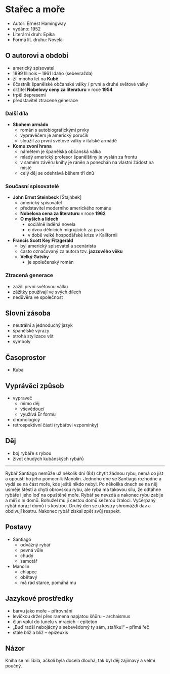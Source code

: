 # Stařec a moře

- Autor: Ernest Hamingway
- vydáno: 1952
- Literární druh: Epika
- Forma lit. druhu: Novela

## O autorovi a období

- americký spisovatel
- 1899 Illinois – 1961 Idaho (sebevražda)
- žil mnoho let na **Kubě**
- ůčastník španělské občanské války / první a druhé světové války
- držitel **Nobelovy ceny za literaturu** v roce **1954**
- trpěl depresemi
- představitel ztracené generace

### Další díla

- **Sbohem armádo**
  - román s autobiografickými prvky
  - vypravěčem je americký poručík
  - sloužil za první světové války v italské armádě
- **Komu zvoní hrana**
  - námětem je španělská občanská válka
  - mladý americký profesor španělštiny je vyslán za frontu
  - v samém závěru knihy je raněn a ponechán na vlastní žádost na místě
  - celý děj se odehrává během tří dnů

### Současní spisovatelé

- **John Ernst Steinbeck** [Štajnbek]
  - americký spisovatel
  - představitel moderního amerického románu
  - **Nobelova cena za literaturu** v roce **1962**
  - **O myších a lidech**
    - sociálně laděná novela
    - o dvou dělnících migrujících za prací
    - v době velké hospodářské krize v Kalifornii
- **Francis Scott Key Fitzgerald**
  - byl americký spisovatel a scenárista
  - často označovaný za autora tzv. **jazzového věku**
  - **Velký Gatsby**
    - je společenský román

### Ztracená generace

- zažili první světovou válku
- zážitky používají ve svých dílech
- nedůvěra ve společnost

## Slovní zásoba

- neutrální a jednoduchý jazyk
- španělské výrazy
- strohá stylizace vět
- symboly

## Časoprostor

- Kuba

## Vyprávěcí způsob

- vypraveč
  - mimo děj
  - vševědoucí
  - využívá Er formu
- chronologicý
- retrospektivní části (rybářovi vzpomínky)

## Děj

- boj rybáře s rybou
- život chudých kubánských rybářů
<hr/>

Rybář Santiago nemůže už několik dní (84) chytit žádnou rybu, nemá co jíst a opouští ho jeho pomocník Manolin. Jednoho dne se Santiago rozhodne a vydá se na část moře, kde ještě nikdo nebyl. Po několika dnech se na něj usměje štěstí a chytí obrovskou rybu, ale ryba má takovou sílu, že odtáhne rybáře i jeho loď na opuštěné moře. Rybář se nevzdá a nakonec rybu zabije a míří s ní domů. Bohužel mu jí cestou domů sežerou žraloci. Vyčerpaný rybář dorazí domů i s kostrou. Druhý den se u kostry shromáždí dav a obdivují kostru. Nakonec rybář získal zpět svůj respekt.

## Postavy

- Santiago
  - odvážný rybář
  - pevná vůle
  - chudý
  - samotář
- Manolin
  - chlapec
  - obětavý
  - má rád starce, pomáhá mu

## Jazykové prostředky

- barvu jako moře – přirovnání
- levičkou držel přes ramena napjatou šňůru – archaismus
- člun vplul do tunelu v mracích – epiteton
- „Buď radši nebojácný a sebevědomý ty sám, staříku!“ – přímá řeč
- stále blíž a blíž – epizeuxis

## Názor

Kniha se mi líbila, ačkoli byla docela dlouhá, tak byl děj zajímavý a velmi poučný.

